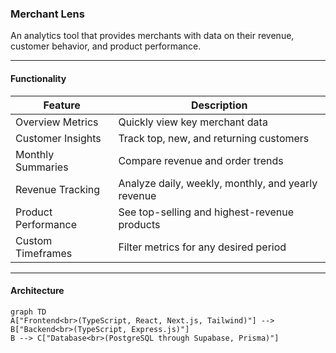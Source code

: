 ### Merchant Lens

An analytics tool that provides merchants with data on their revenue, customer behavior, and product performance.

---

#### Functionality

<div align="center">
    
| Feature              | Description                                         |
|----------------------|-----------------------------------------------------|
| Overview Metrics     | Quickly view key merchant data                      |
| Customer Insights    | Track top, new, and returning customers             |
| Monthly Summaries    | Compare revenue and order trends                    |
| Revenue Tracking     | Analyze daily, weekly, monthly, and yearly revenue  |
| Product Performance  | See top-selling and highest-revenue products        |
| Custom Timeframes    | Filter metrics for any desired period               |
    
</div>

---

#### Architecture

```mermaid
graph TD
A["Frontend<br>(TypeScript, React, Next.js, Tailwind)"] --> B["Backend<br>(TypeScript, Express.js)"]
B --> C["Database<br>(PostgreSQL through Supabase, Prisma)"]
```

